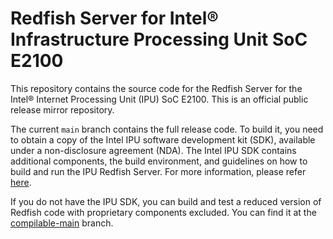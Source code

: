 # Redfish Server for Intel® Infrastructure Processing Unit SoC E2100

This repository contains the source code for the Redfish Server for the Intel® Internet Processing Unit (IPU) SoC E2100.
This is an official public release mirror repository.

The current `main` branch contains the full release code. To build it, you need to obtain a copy of the Intel IPU software development kit (SDK), available 
under a non-disclosure agreement (NDA). The Intel IPU SDK contains additional components, the build environment, and guidelines on how to build and run the IPU Redfish Server.
For more information, please refer [here](https://www.intel.com/content/www/us/en/content-details/822607/enable-intel-ipu-e2100-with-intel-ipu-soc-e2100-software.html).

If you do not have the IPU SDK, you can build and test a reduced version of Redfish code with proprietary components excluded. 
You can find it at the [compilable-main](https://github.com/intel/ipu-redfish/tree/compilable-main) branch.

